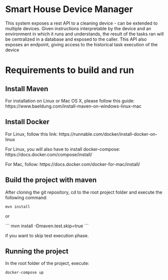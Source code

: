 # Smart House Device Manager

<p>This system exposes a rest API to a cleaning device - can be extended to multiple devices. Given instructions interpretable by the device and an environment in which it runs and understands, the result of the tasks ran will be centralized in a database and exposed to the caller. This API also exposes an endpoint, giving access to the historical task execution of the device</p>

# Requirements to build and run
## Install Maven

<p>For installation on Linux or Mac OS X, please follow this guide: https://www.baeldung.com/install-maven-on-windows-linux-mac </p>

## Install Docker
<p>For Linux, follow this link: https://runnable.com/docker/install-docker-on-linux </p>
<p>For Linux, you will also have to install docker-compose: https://docs.docker.com/compose/install/
<p>For Mac, follow: https://docs.docker.com/docker-for-mac/install/ </p>

## Build the project with maven
<p>After cloning the git repository, cd to the root project folder and execute the following command:</p>

```
mvn install
```
<p>or</p>
```
mvn install -Dmaven.test.skip=true
```
<p>if you want to skip test execution phase.</p>

## Running the project

In the root folder of the project, execute:

```
docker-compose up
```
